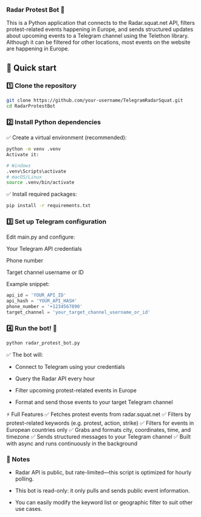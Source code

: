 ### Radar Protest Bot 📡
This is a Python application that connects to the Radar.squat.net API, filters protest-related events happening in Europe, and sends structured updates about upcoming events to a Telegram channel using the Telethon library. Although it can be filtered for other locations, most events on the website are happening in Europe.

## 🚀 Quick start
### 1️⃣ Clone the repository
```bash
git clone https://github.com/your-username/TelegramRadarSquat.git
cd RadarProtestBot
```
### 2️⃣ Install Python dependencies
✅ Create a virtual environment (recommended):

```bash
python -m venv .venv
Activate it:
```
```bash
# Windows
.venv\Scripts\activate
# macOS/Linux
source .venv/bin/activate
```
✅ Install required packages:

```bash
pip install -r requirements.txt
```

### 3️⃣ Set up Telegram configuration
Edit main.py and configure:

Your Telegram API credentials

Phone number

Target channel username or ID

Example snippet:

```python
api_id = 'YOUR_API_ID'
api_hash = 'YOUR_API_HASH'
phone_number = '+1234567890'
target_channel = 'your_target_channel_username_or_id'
```

### 4️⃣ Run the bot! 🏁
```bash
python radar_protest_bot.py
```

✅ The bot will:

* Connect to Telegram using your credentials

* Query the Radar API every hour

* Filter upcoming protest-related events in Europe

* Format and send those events to your target Telegram channel

⚡ Full Features
✅ Fetches protest events from radar.squat.net
✅ Filters by protest-related keywords (e.g. protest, action, strike)
✅ Filters for events in European countries only
✅ Grabs and formats city, coordinates, time, and timezone
✅ Sends structured messages to your Telegram channel
✅ Built with async and runs continuously in the background

### 🧠 Notes
* Radar API is public, but rate-limited—this script is optimized for hourly polling.

* This bot is read-only: it only pulls and sends public event information.

* You can easily modify the keyword list or geographic filter to suit other use cases.